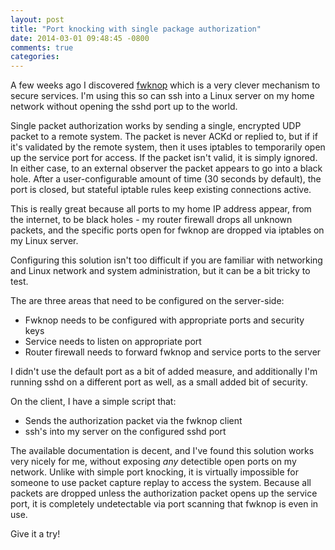 ```yaml
---
layout: post
title: "Port knocking with single package authorization"
date: 2014-03-01 09:48:45 -0800
comments: true
categories:
---
```


A few weeks ago I discovered [fwknop](http://www.cipherdyne.org/fwknop/) which
is a very clever mechanism to secure services. I'm using this so can ssh into a
Linux server on my home network without opening the sshd port up to the world.

Single packet authorization works by sending a single, encrypted UDP packet
to a remote system. The packet is never ACKd or replied to, but if if it's
validated by the remote system, then it uses iptables to temporarily open up
the service port for access. If the packet isn't valid, it is simply ignored.
In either case, to an external observer the packet appears to go into a black
hole. After a user-configurable amount of time (30 seconds by default), the port
is closed, but stateful iptable rules keep existing connections active.

This is really great because all ports to my home IP address appear, from the
internet, to be black holes - my router firewall drops all unknown packets, and
the specific ports open for fwknop are dropped via iptables on my Linux server.

Configuring this solution isn't too difficult if you are familiar with networking
and Linux network and system administration, but it can be a bit tricky to test.

The are three areas that need to be configured on the server-side:
* Fwknop needs to be configured with appropriate ports and security keys
* Service needs to listen on appropriate port
* Router firewall needs to forward fwknop and service ports to the server

I didn't use the default port as a bit of added measure, and additionally I'm
running sshd on a different port as well, as a small added bit of security.

On the client, I have a simple script that:
* Sends the authorization packet via the fwknop client
* ssh's into my server on the configured sshd port

The available documentation is decent, and I've found this solution works very
nicely for me, without exposing *any* detectible open ports on my network.
Unlike with simple port knocking, it is virtually impossible for someone to use
packet capture replay to access the system. Because all packets are dropped
unless the authorization packet opens up the service port, it is completely
undetectable via port scanning that fwknop is even in use.

Give it a try!
